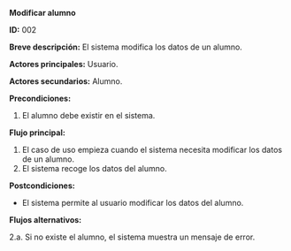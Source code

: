 **Modificar alumno**

**ID:** 002

**Breve descripción:** El sistema modifica los datos de un alumno.




**Actores principales:** Usuario.

**Actores secundarios:** Alumno.

**Precondiciones:**

  1. El alumno debe existir en el sistema.

**Flujo principal:**

  1. El caso de uso empieza cuando el sistema necesita modificar los datos de un alumno.
  2. El sistema recoge los datos del alumno.

**Postcondiciones:**

  *  El sistema permite al usuario modificar los datos del alumno.

**Flujos alternativos:**

  2.a. Si no existe el alumno, el sistema muestra un mensaje de error.
